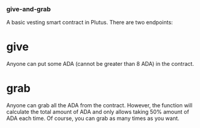 ### give-and-grab

A basic vesting smart contract in Plutus. There are two endpoints:

# give
Anyone can put some ADA (cannot be greater than 8 ADA) in the contract.

# grab
Anyone can grab all the ADA from the contract. However, the function will calculate the total amount of ADA and only allows taking 50% amount of ADA each time. Of course, you can grab as many times as you want.
